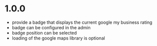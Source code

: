 # 1.0.0
- provide a badge that displays the current google my business rating
- badge can be configured in the admin
- badge position can be selected
- loading of the google maps library is optional 
